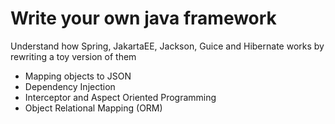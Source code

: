 # Write your own java framework
Understand how Spring, JakartaEE, Jackson, Guice and Hibernate works by rewriting a toy version of them

- Mapping objects to JSON
- Dependency Injection
- Interceptor and Aspect Oriented Programming
- Object Relational Mapping (ORM)

